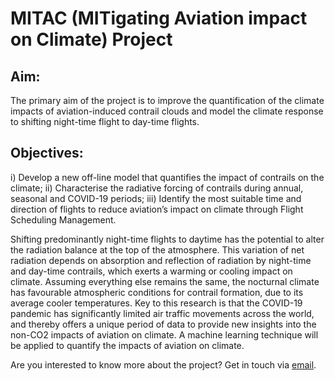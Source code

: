 # MITAC (MITigating Aviation impact on Climate) Project

## Aim: 
The primary aim of the project is to improve the quantification of the climate impacts of aviation-induced contrail clouds and model the climate response to shifting night-time flight to day-time flights. 
## Objectives: 
i) Develop a new off-line model that quantifies the impact of contrails on the climate; ii) Characterise the radiative forcing of contrails during annual, seasonal and COVID-19 periods; iii) Identify the most suitable time and direction of flights to reduce aviation’s impact on climate through Flight Scheduling Management. 

Shifting predominantly night-time flights to daytime has the potential to alter the radiation balance at the top of the atmosphere. This variation of net radiation depends on absorption and reflection of radiation by night-time and day-time contrails, which exerts a warming or cooling impact on climate. Assuming everything else remains the same, the nocturnal climate has favourable atmospheric conditions for contrail formation, due to its average cooler temperatures. Key to this research is that the COVID-19 pandemic has significantly limited air traffic movements across the world, and thereby offers a unique period of data to provide new insights into the non-CO2 impacts of aviation on climate. A machine learning technique will be applied to quantify the impacts of aviation on climate. 

Are you interested to know more about the project? Get in touch via [email](rudrastha@gmail.com "rudrastha@gmail.com").  
